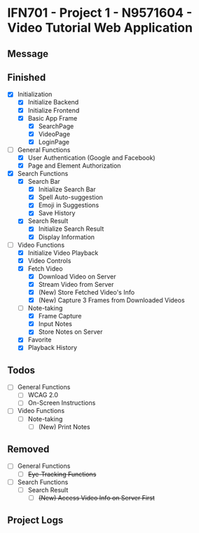 # IFN701 - Project 1 - N9571604 - Video Tutorial Web Application

## Message

## Finished
- [x] Initialization
    - [x] Initialize Backend
    - [x] Initialize Frontend
    - [x] Basic App Frame
        - [x] SearchPage
        - [x] VideoPage
        - [x] LoginPage
- [ ] General Functions
    - [x] User Authentication (Google and Facebook)
    - [x] Page and Element Authorization
- [x] Search Functions
    - [x] Search Bar
        - [x] Initialize Search Bar
        - [x] Spell Auto-suggestion
        - [x] Emoji in Suggestions
        - [x] Save History
    - [x] Search Result
        - [x] Initialize Search Result
        - [x] Display Information
- [ ] Video Functions
    - [x] Initialize Video Playback
    - [x] Video Controls
    - [x] Fetch Video
        - [x] Download Video on Server
        - [x] Stream Video from Server
        - [x] (New) Store Fetched Video's Info
        - [x] (New) Capture 3 Frames from Downloaded Videos
    - [ ] Note-taking
        - [x] Frame Capture
        - [x] Input Notes
        - [x] Store Notes on Server
    - [x] Favorite
    - [x] Playback History

## Todos
- [ ] General Functions
    - [ ] WCAG 2.0
    - [ ] On-Screen Instructions
- [ ] Video Functions
    - [ ] Note-taking
        - [ ] (New) Print Notes
    
## Removed
- [ ] General Functions
    - [ ] ~~Eye-Tracking Functions~~
- [ ] Search Functions
    - [ ] Search Result
        - [ ] ~~(New) Access Video Info on Server First~~

## Project Logs
